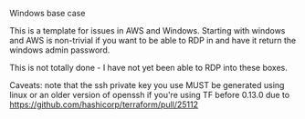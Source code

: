 Windows base case

This is a template for issues in AWS and Windows. Starting with windows and AWS is non-trivial if you want to be able to RDP in and have it return the windows admin password.

This is not totally done - I have not yet been able to RDP into these boxes.

Caveats: note that the ssh private key you use MUST be generated using linux or an older version of openssh if you're using TF before 0.13.0 due to https://github.com/hashicorp/terraform/pull/25112
